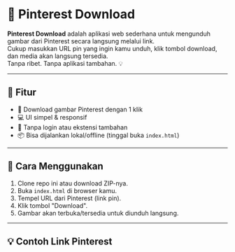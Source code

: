 # 📌 Pinterest Download

**Pinterest Download** adalah aplikasi web sederhana untuk mengunduh gambar dari Pinterest secara langsung melalui link.  
Cukup masukkan URL pin yang ingin kamu unduh, klik tombol download, dan media akan langsung tersedia.  
Tanpa ribet. Tanpa aplikasi tambahan. 💡

---

## 🎯 Fitur

- 🔗 Download gambar Pinterest dengan 1 klik
- 💻 UI simpel & responsif
- 🚫 Tanpa login atau ekstensi tambahan
- 📦 Bisa dijalankan lokal/offline (tinggal buka `index.html`)

---

## 🚀 Cara Menggunakan

1. Clone repo ini atau download ZIP-nya.
2. Buka `index.html` di browser kamu.
3. Tempel URL dari Pinterest (link pin).
4. Klik tombol "Download".
5. Gambar akan terbuka/tersedia untuk diunduh langsung.

---

## 💡 Contoh Link Pinterest


